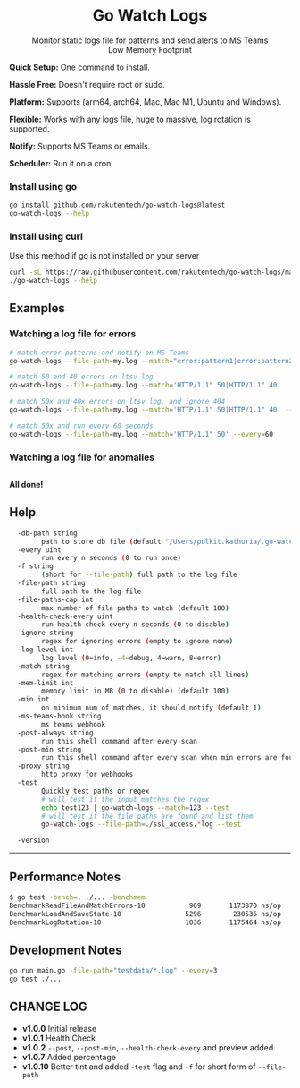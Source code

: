<h1 align="center">
  Go Watch Logs
</h1>
<p align="center">
  Monitor static logs file for patterns and send alerts to MS Teams<br>
  Low Memory Footprint<br>
</p>

**Quick Setup:** One command to install.

**Hassle Free:** Doesn't require root or sudo.

**Platform:** Supports (arm64, arch64, Mac, Mac M1, Ubuntu and Windows).

**Flexible:** Works with any logs file, huge to massive, log rotation is supported.

**Notify:** Supports MS Teams or emails.

**Scheduler:** Run it on a cron.

### Install using go

```bash
go install github.com/rakutentech/go-watch-logs@latest
go-watch-logs --help
```

### Install using curl

Use this method if go is not installed on your server

```bash
curl -sL https://raw.githubusercontent.com/rakutentech/go-watch-logs/master/install.sh | sh
./go-watch-logs --help
```

## Examples

### Watching a log file for errors

```sh
# match error patterns and notify on MS Teams
go-watch-logs --file-path=my.log --match="error:pattern1|error:pattern2" --ms-teams-hook="https://outlook.office.com/webhook/xxxxx"

# match 50 and 40 errors on ltsv log
go-watch-logs --file-path=my.log --match='HTTP/1.1" 50|HTTP/1.1" 40'

# match 50x and 40x errors on ltsv log, and ignore 404
go-watch-logs --file-path=my.log --match='HTTP/1.1" 50|HTTP/1.1" 40' --ignore='HTTP/1.1" 404'

# match 50x and run every 60 seconds
go-watch-logs --file-path=my.log --match='HTTP/1.1" 50' --every=60
```

### Watching a log file for anomalies

```sh
```


**All done!**

## Help

```sh
  -db-path string
    	path to store db file (default "/Users/pulkit.kathuria/.go-watch-logs.db")
  -every uint
    	run every n seconds (0 to run once)
  -f string
    	(short for --file-path) full path to the log file
  -file-path string
    	full path to the log file
  -file-paths-cap int
    	max number of file paths to watch (default 100)
  -health-check-every uint
    	run health check every n seconds (0 to disable)
  -ignore string
    	regex for ignoring errors (empty to ignore none)
  -log-level int
    	log level (0=info, -4=debug, 4=warn, 8=error)
  -match string
    	regex for matching errors (empty to match all lines)
  -mem-limit int
    	memory limit in MB (0 to disable) (default 100)
  -min int
    	on minimum num of matches, it should notify (default 1)
  -ms-teams-hook string
    	ms teams webhook
  -post-always string
    	run this shell command after every scan
  -post-min string
    	run this shell command after every scan when min errors are found
  -proxy string
    	http proxy for webhooks
  -test
    	Quickly test paths or regex
        # will test if the input matches the regex
    	echo test123 | go-watch-logs --match=123 --test
        # will test if the file paths are found and list them
    	go-watch-logs --file-path=./ssl_access.*log --test

  -version
```


----

## Performance Notes

```sh
$ go test -bench=. ./... -benchmem
BenchmarkReadFileAndMatchErrors-10    	     969	   1173870 ns/op	   12920 B/op	     146 allocs/op
BenchmarkLoadAndSaveState-10          	    5296	    230536 ns/op	    9179 B/op	     180 allocs/op
BenchmarkLogRotation-10               	    1036	   1175464 ns/op	   12930 B/op	     146 allocs/op
```

## Development Notes

```sh
go run main.go -file-path="testdata/*.log" --every=3
go test ./...
```


## CHANGE LOG

- **v1.0.0** Initial release
- **v1.0.1** Health Check
- **v1.0.2** `--post`, `--post-min`, `--health-check-every` and preview added
- **v1.0.7** Added percentage
- **v1.0.10** Better tint and added `-test` flag and `-f` for short form of `--file-path`


